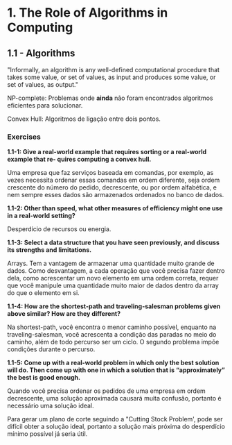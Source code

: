 # 1. The Role of Algorithms in Computing

## 1.1 - Algorithms

"Informally, an algorithm is any well-defined computational procedure that takes
some value, or set of values, as input and produces some value, or set of values, as
output."

NP-complete: Problemas onde **ainda** não foram encontrados algoritmos eficientes para solucionar.

Convex Hull: Algoritmos de ligação entre dois pontos.

### Exercises

**1.1-1: Give a real-world example that requires sorting or a real-world example that re-
quires computing a convex hull.**

Uma empresa que faz serviços baseada em comandas, por exemplo, as vezes necessita ordenar essas comandas em ordem diferente, seja ordem crescente do número do pedido, decrescente, ou por ordem alfabética, e nem sempre esses dados são armazenados ordenados no banco de dados.

**1.1-2: Other than speed, what other measures of efficiency might one use in a real-world
setting?**

Desperdício de recursos ou energia.

**1.1-3: Select a data structure that you have seen previously, and discuss its strengths and
limitations.**

Arrays. Tem a vantagem de armazenar uma quantidade muito grande de dados. Como desvantagem, a cada operação que você precisa fazer dentro dela, como acrescentar um novo elemento em uma ordem correta, requer que você manipule uma quantidade muito maior de dados dentro da array do que o elemento em si.

**1.1-4: How are the shortest-path and traveling-salesman problems given above similar?
How are they different?**

Na shortest-path, você encontra o menor caminho possível, enquanto na traveling-salesman, você acrescenta a condição das paradas no meio do caminho, além de todo percurso ser um ciclo. O segundo problema impõe condições durante o percurso.

**1.1-5: Come up with a real-world problem in which only the best solution will do. Then
come up with one in which a solution that is “approximately” the best is good
enough.**

Quando você precisa ordenar os pedidos de uma empresa em ordem decrescente, uma solução aproximada causará muita confusão, portanto é necessário uma solução ideal.

Para gerar um plano de corte seguindo a "Cutting Stock Problem', pode ser difícil obter a solução ideal, portanto a solução mais próxima do desperdício mínimo possível já seria útil.
